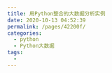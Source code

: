 ```yaml
---
title: 用Python整合的大数据分析实例
date: 2020-10-13 04:52:39
permalink: /pages/42200f/
categories:
  - python
  - Python大数据
tags:
  - 
---
```

